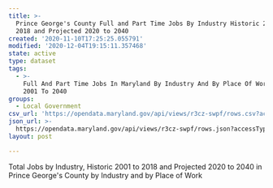 ```yaml
---
title: >-
  Prince George's County Full and Part Time Jobs By Industry Historic 2001 to
  2018 and Projected 2020 to 2040
created: '2020-11-10T17:25:25.055791'
modified: '2020-12-04T19:15:11.357468'
state: active
type: dataset
tags:
  - >-
    Full And Part Time Jobs In Maryland By Industry And By Place Of Work From
    2001 To 2040
groups:
  - Local Government
csv_url: 'https://opendata.maryland.gov/api/views/r3cz-swpf/rows.csv?accessType=DOWNLOAD'
json_url: >-
  https://opendata.maryland.gov/api/views/r3cz-swpf/rows.json?accessType=DOWNLOAD
layout: post

---
```

Total Jobs by Industry, Historic 2001 to 2018 and Projected 2020 to 2040 in Prince George's County by Industry and by Place of Work
